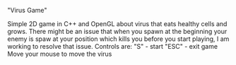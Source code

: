"Virus Game" 

Simple 2D game in C++ and OpenGL about virus that eats healthy cells and grows. There might be an issue that when you spawn at the beginning your enemy is spaw at your position which kills you before you start playing, I am working to resolve that issue.
Controls are:
"S" - start
"ESC" - exit game
Move your mouse to move the virus
